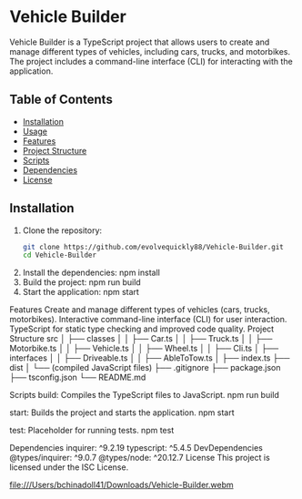 # Vehicle Builder

Vehicle Builder is a TypeScript project that allows users to create and manage different types of vehicles, including cars, trucks, and motorbikes. The project includes a command-line interface (CLI) for interacting with the application.

## Table of Contents

- [Installation](#installation)
- [Usage](#usage)
- [Features](#features)
- [Project Structure](#project-structure)
- [Scripts](#scripts)
- [Dependencies](#dependencies)
- [License](#license)

## Installation

1. Clone the repository:
   ```sh
   git clone https://github.com/evolvequickly88/Vehicle-Builder.git
   cd Vehicle-Builder
2. Install the dependencies: npm install
3. Build the project: npm run build
4. Start the application: npm start

Features
Create and manage different types of vehicles (cars, trucks, motorbikes).
Interactive command-line interface (CLI) for user interaction.
TypeScript for static type checking and improved code quality.
Project Structure
src
│   ├── classes
│   │   ├── Car.ts
│   │   ├── Truck.ts
│   │   ├── Motorbike.ts
│   │   ├── Vehicle.ts
│   │   ├── Wheel.ts
│   │   ├── Cli.ts
│   ├── interfaces
│   │   ├── Driveable.ts
│   │   ├── AbleToTow.ts
│   ├── index.ts
├── dist
│   └── (compiled JavaScript files)
├── .gitignore
├── package.json
├── tsconfig.json
└── README.md

Scripts
build: Compiles the TypeScript files to JavaScript. npm run  build

start: Builds the project and starts the application. npm start

test: Placeholder for running tests. npm test

Dependencies
inquirer: ^9.2.19
typescript: ^5.4.5
DevDependencies
@types/inquirer: ^9.0.7
@types/node: ^20.12.7
License
This project is licensed under the ISC License.

[file:///Users/bchinadoll41/Downloads/Vehicle-Builder.webm ](https://bootcampspot.instructuremedia.com/lti/launch?custom_arc_launch_type=embed&custom_arc_media_id=72edbc2c-5786-4d88-b96d-f7e07b998014-5400&custom_arc_start_at=0)

